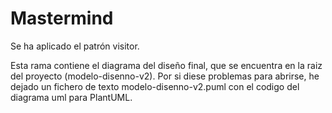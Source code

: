 # Mastermind
Se ha aplicado el patrón visitor.

Esta rama contiene el diagrama del diseño final, que se encuentra en la raiz del proyecto (modelo-disenno-v2). Por si diese problemas para abrirse, he dejado un fichero de texto modelo-disenno-v2.puml con el codigo del diagrama uml para PlantUML.
